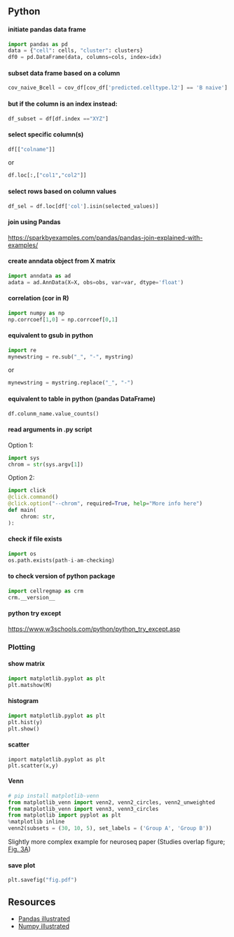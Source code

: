 ## Python

#### initiate pandas data frame

```Python
import pandas as pd
data = {"cell": cells, "cluster": clusters}
df0 = pd.DataFrame(data, columns=cols, index=idx)
```

#### subset data frame based on a column

```Python
cov_naive_Bcell = cov_df[cov_df['predicted.celltype.l2'] == 'B naive']
```

#### but if the column is an index instead:

```Python
df_subset = df[df.index =="XYZ"]
```

#### select specific column(s)

```Python
df[["colname"]]
```

or

```Python
df.loc[:,["col1","col2"]]
```

#### select rows based on column values

```Python
df_sel = df.loc[df['col'].isin(selected_values)]
```

#### join using Pandas

https://sparkbyexamples.com/pandas/pandas-join-explained-with-examples/

#### create anndata object from X matrix

```Python
import anndata as ad
adata = ad.AnnData(X=X, obs=obs, var=var, dtype='float')
```

#### correlation (cor in R)

```Python
import numpy as np
np.corrcoef[1,0] = np.corrcoef[0,1]
```

#### equivalent to gsub in python

```Python
import re
mynewstring = re.sub("_", "-", mystring)
```

or

```Python
mynewstring = mystring.replace("_", "-")
```

#### equivalent to table in python (pandas DataFrame)

```Python
df.colunm_name.value_counts()
```

#### read arguments in .py script

Option 1:

```Python
import sys
chrom = str(sys.argv[1])
```

Option 2:

```Python
import click
@click.command()
@click.option("--chrom", required=True, help="More info here")
def main(
    chrom: str,
):
```

#### check if file exists

```Python
import os
os.path.exists(path-i-am-checking)
```

#### to check version of python package

```Python
import cellregmap as crm
crm.__version__
```

#### python try except

https://www.w3schools.com/python/python_try_except.asp


### Plotting

#### show matrix

```Python
import matplotlib.pyplot as plt
plt.matshow(M)
```

#### histogram

```Python
import matplotlib.pyplot as plt
plt.hist(y)
plt.show()
```

#### scatter

```
import matplotlib.pyplot as plt
plt.scatter(x,y)
```

#### Venn

```Python
# pip install matplotlib-venn
from matplotlib_venn import venn2, venn2_circles, venn2_unweighted
from matplotlib_venn import venn3, venn3_circles
from matplotlib import pyplot as plt
%matplotlib inline
venn2(subsets = (30, 10, 5), set_labels = ('Group A', 'Group B'))
```

Slightly more complex example for neuroseq paper (Studies overlap figure; [Fig. 3A](https://github.com/single-cell-genetics/singlecell_neuroseq_paper/blob/main/plotting_notebooks/Figure_3/Figure_3a.ipynb))

#### save plot

```Python
plt.savefig("fig.pdf")
```

## Resources

* [Pandas illustrated](https://betterprogramming.pub/pandas-illustrated-the-definitive-visual-guide-to-pandas-c31fa921a43)
* [Numpy illustrated](https://betterprogramming.pub/numpy-illustrated-the-visual-guide-to-numpy-3b1d4976de1)
